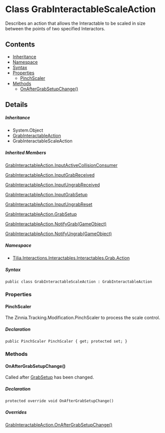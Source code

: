 # Class GrabInteractableScaleAction

Describes an action that allows the Interactable to be scaled in size between the points of two specified Interactors.

## Contents

* [Inheritance]
* [Namespace]
* [Syntax]
* [Properties]
  * [PinchScaler]
* [Methods]
  * [OnAfterGrabSetupChange()]

## Details

##### Inheritance

* System.Object
* [GrabInteractableAction]
* GrabInteractableScaleAction

##### Inherited Members

[GrabInteractableAction.InputActiveCollisionConsumer]

[GrabInteractableAction.InputGrabReceived]

[GrabInteractableAction.InputUngrabReceived]

[GrabInteractableAction.InputGrabSetup]

[GrabInteractableAction.InputUngrabReset]

[GrabInteractableAction.GrabSetup]

[GrabInteractableAction.NotifyGrab(GameObject)]

[GrabInteractableAction.NotifyUngrab(GameObject)]

##### Namespace

* [Tilia.Interactions.Interactables.Interactables.Grab.Action]

##### Syntax

```
public class GrabInteractableScaleAction : GrabInteractableAction
```

### Properties

#### PinchScaler

The Zinnia.Tracking.Modification.PinchScaler to process the scale control.

##### Declaration

```
public PinchScaler PinchScaler { get; protected set; }
```

### Methods

#### OnAfterGrabSetupChange()

Called after [GrabSetup] has been changed.

##### Declaration

```
protected override void OnAfterGrabSetupChange()
```

##### Overrides

[GrabInteractableAction.OnAfterGrabSetupChange()]

[GrabInteractableAction]: GrabInteractableAction.md
[GrabInteractableAction.InputActiveCollisionConsumer]: GrabInteractableAction.md#Tilia_Interactions_Interactables_Interactables_Grab_Action_GrabInteractableAction_InputActiveCollisionConsumer
[GrabInteractableAction.InputGrabReceived]: GrabInteractableAction.md#Tilia_Interactions_Interactables_Interactables_Grab_Action_GrabInteractableAction_InputGrabReceived
[GrabInteractableAction.InputUngrabReceived]: GrabInteractableAction.md#Tilia_Interactions_Interactables_Interactables_Grab_Action_GrabInteractableAction_InputUngrabReceived
[GrabInteractableAction.InputGrabSetup]: GrabInteractableAction.md#Tilia_Interactions_Interactables_Interactables_Grab_Action_GrabInteractableAction_InputGrabSetup
[GrabInteractableAction.InputUngrabReset]: GrabInteractableAction.md#Tilia_Interactions_Interactables_Interactables_Grab_Action_GrabInteractableAction_InputUngrabReset
[GrabInteractableAction.GrabSetup]: GrabInteractableAction.md#Tilia_Interactions_Interactables_Interactables_Grab_Action_GrabInteractableAction_GrabSetup
[GrabInteractableAction.NotifyGrab(GameObject)]: GrabInteractableAction.md#Tilia_Interactions_Interactables_Interactables_Grab_Action_GrabInteractableAction_NotifyGrab_GameObject_
[GrabInteractableAction.NotifyUngrab(GameObject)]: GrabInteractableAction.md#Tilia_Interactions_Interactables_Interactables_Grab_Action_GrabInteractableAction_NotifyUngrab_GameObject_
[Tilia.Interactions.Interactables.Interactables.Grab.Action]: README.md
[GrabSetup]: GrabInteractableAction.md#Tilia_Interactions_Interactables_Interactables_Grab_Action_GrabInteractableAction_GrabSetup
[GrabInteractableAction.OnAfterGrabSetupChange()]: GrabInteractableAction.md#Tilia_Interactions_Interactables_Interactables_Grab_Action_GrabInteractableAction_OnAfterGrabSetupChange
[Inheritance]: #Inheritance
[Namespace]: #Namespace
[Syntax]: #Syntax
[Properties]: #Properties
[PinchScaler]: #PinchScaler
[Methods]: #Methods
[OnAfterGrabSetupChange()]: #OnAfterGrabSetupChange
